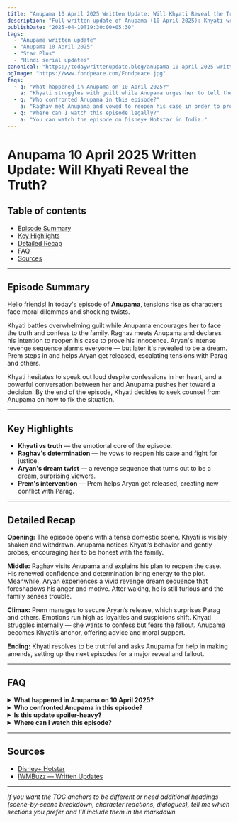 ```yaml
---
title: "Anupama 10 April 2025 Written Update: Will Khyati Reveal the Truth?"
description: "Full written update of Anupama (10 April 2025): Khyati wrestles with guilt as Anupama encourages her to reveal the truth. Big twists, emotions, and a shocking dream!"
publishDate: "2025-04-10T19:30:00+05:30"
tags:
  - "Anupama written update"
  - "Anupama 10 April 2025"
  - "Star Plus"
  - "Hindi serial updates"
canonical: "https://todaywrittenupdate.blog/anupama-10-april-2025-written-update"
ogImage: "https://www.fondpeace.com/Fondpeace.jpg"
faqs:
  - q: "What happened in Anupama on 10 April 2025?"
    a: "Khyati struggles with guilt while Anupama urges her to tell the truth. Aryan’s revenge sequence is revealed as a dream; Prem helps Aryan get released, which raises tensions."
  - q: "Who confronted Anupama in this episode?"
    a: "Raghav met Anupama and vowed to reopen his case in order to prove his innocence, giving him renewed determination."
  - q: "Where can I watch this episode legally?"
    a: "You can watch the episode on Disney+ Hotstar in India."
---
```


# Anupama 10 April 2025 Written Update: Will Khyati Reveal the Truth?

<!-- Table of contents -->
## Table of contents
- [Episode Summary](#episode-summary)
- [Key Highlights](#key-highlights)
- [Detailed Recap](#detailed-recap)
- [FAQ](#faq)
- [Sources](#sources)

---

## Episode Summary

Hello friends! In today's episode of **Anupama**, tensions rise as characters face moral dilemmas and shocking twists.

Khyati battles overwhelming guilt while Anupama encourages her to face the truth and confess to the family. Raghav meets Anupama and declares his intention to reopen his case to prove his innocence. Aryan's intense revenge sequence alarms everyone — but later it's revealed to be a dream. Prem steps in and helps Aryan get released, escalating tensions with Parag and others.

Khyati hesitates to speak out loud despite confessions in her heart, and a powerful conversation between her and Anupama pushes her toward a decision. By the end of the episode, Khyati decides to seek counsel from Anupama on how to fix the situation.

---

## Key Highlights

- **Khyati vs truth** — the emotional core of the episode.  
- **Raghav's determination** — he vows to reopen his case and fight for justice.  
- **Aryan's dream twist** — a revenge sequence that turns out to be a dream, surprising viewers.  
- **Prem's intervention** — Prem helps Aryan get released, creating new conflict with Parag.

---

## Detailed Recap

**Opening:** The episode opens with a tense domestic scene. Khyati is visibly shaken and withdrawn. Anupama notices Khyati’s behavior and gently probes, encouraging her to be honest with the family.

**Middle:** Raghav visits Anupama and explains his plan to reopen the case. His renewed confidence and determination bring energy to the plot. Meanwhile, Aryan experiences a vivid revenge dream sequence that foreshadows his anger and motive. After waking, he is still furious and the family senses trouble.

**Climax:** Prem manages to secure Aryan’s release, which surprises Parag and others. Emotions run high as loyalties and suspicions shift. Khyati struggles internally — she wants to confess but fears the fallout. Anupama becomes Khyati’s anchor, offering advice and moral support.

**Ending:** Khyati resolves to be truthful and asks Anupama for help in making amends, setting up the next episodes for a major reveal and fallout.

---

## FAQ

<details>
<summary><strong>What happened in Anupama on 10 April 2025?</strong></summary>
<p>Khyati struggles with guilt while Anupama urges her to tell the truth. Aryan’s revenge sequence is revealed as a dream, Prem helps Aryan get released, and Raghav vows to reopen his case.</p>
</details>

<details>
<summary><strong>Who confronted Anupama in this episode?</strong></summary>
<p>Raghav met Anupama and declared he would reopen his case to prove his innocence, which encouraged and motivated Anupama.</p>
</details>

<details>
<summary><strong>Is this update spoiler-heavy?</strong></summary>
<p>The update focuses on key plot beats and important developments without giving away excessively detailed spoilers. Read at your own discretion if you want a more surprising viewing experience.</p>
</details>

<details>
<summary><strong>Where can I watch this episode?</strong></summary>
<p>Watch legally on <a href="https://www.hotstar.com/in" rel="nofollow noopener" target="_blank">Disney+ Hotstar (India)</a>.</p>
</details>

---

## Sources

- [Disney+ Hotstar](https://www.hotstar.com/in)  
- [IWMBuzz — Written Updates](https://www.iwmbuzz.com/television/written-updates)

---

*If you want the TOC anchors to be different or need additional headings (scene-by-scene breakdown, character reactions, dialogues), tell me which sections you prefer and I’ll include them in the markdown.*
